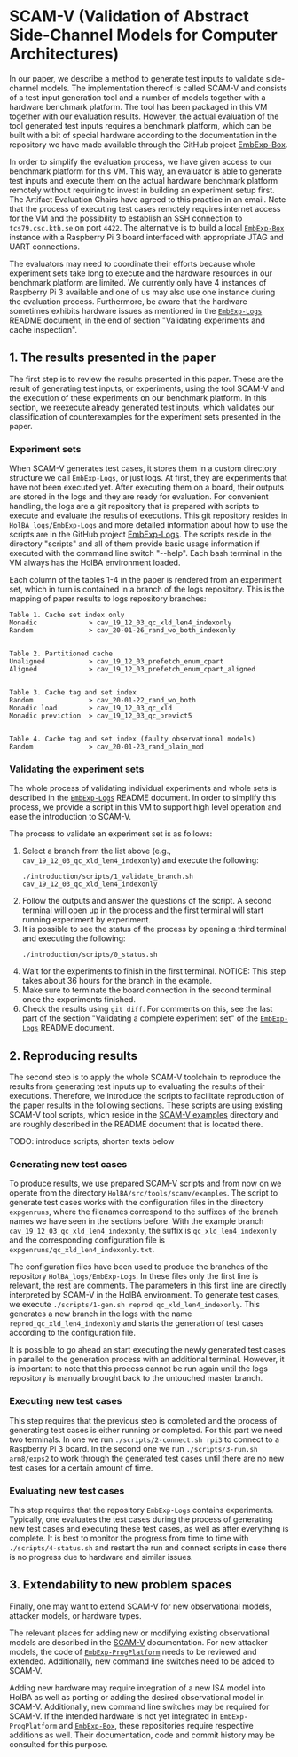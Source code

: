 # SCAM-V (Validation of Abstract Side-Channel Models for Computer Architectures)
In our paper, we describe a method to generate test inputs to validate side-channel models.
The implementation thereof is called SCAM-V and consists of a test input generation tool and a number of models together with a hardware benchmark platform.
The tool has been packaged in this VM together with our evaluation results.
However, the actual evaluation of the tool generated test inputs requires a benchmark platform, which can be built with a bit of special hardware according to the documentation in the repository we have made available through the GitHub project [EmbExp-Box](https://github.com/kth-step/EmbExp-Box).

In order to simplify the evaluation process, we have given access to our benchmark platform for this VM.
This way, an evaluator is able to generate test inputs and execute them on the actual hardware benchmark platform remotely without requiring to invest in building an experiment setup first.
The Artifact Evaluation Chairs have agreed to this practice in an email.
Note that the process of executing test cases remotely requires internet access for the VM and the possibility to establish an SSH connection to `tcs79.csc.kth.se` on port `4422`.
The alternative is to build a local [`EmbExp-Box`](https://github.com/kth-step/EmbExp-Box) instance with a Raspberry Pi 3 board interfaced with appropriate JTAG and UART connections.

The evaluators may need to coordinate their efforts because whole experiment sets take long to execute and the hardware resources in our benchmark platform are limited.
We currently only have 4 instances of Raspberry Pi 3 available and one of us may also use one instance during the evaluation process.
Furthermore, be aware that the hardware sometimes exhibits hardware issues as mentioned in the [`EmbExp-Logs`](https://github.com/kth-step/EmbExp-Logs) README document, in the end of section "Validating experiments and cache inspection".


## 1. The results presented in the paper
The first step is to review the results presented in this paper.
These are the result of generating test inputs, or experiments, using the tool SCAM-V and the execution of these experiments on our benchmark platform.
In this section, we reexecute already generated test inputs, which validates our classification of counterexamples for the experiment sets presented in the paper.

### Experiment sets
When SCAM-V generates test cases, it stores them in a custom directory structure we call `EmbExp-Logs`, or just logs.
At first, they are experiments that have not been executed yet.
After executing them on a board, their outputs are stored in the logs and they are ready for evaluation.
For convenient handling, the logs are a git repository that is prepared with scripts to execute and evaluate the results of executions.
This git repository resides in `HolBA_logs/EmbExp-Logs` and more detailed information about how to use the scripts are in the GitHub project [EmbExp-Logs](https://github.com/kth-step/EmbExp-Logs).
The scripts reside in the directory "scripts" and all of them provide basic usage information if executed with the command line switch "--help".
Each bash terminal in the VM always has the HolBA environment loaded.

Each column of the tables 1-4 in the paper is rendered from an experiment set, which in turn is contained in a branch of the logs repository.
This is the mapping of paper results to logs repository branches:
```
Table 1. Cache set index only
Monadic             > cav_19_12_03_qc_xld_len4_indexonly
Random              > cav_20-01-26_rand_wo_both_indexonly


Table 2. Partitioned cache
Unaligned           > cav_19_12_03_prefetch_enum_cpart
Aligned             > cav_19_12_03_prefetch_enum_cpart_aligned


Table 3. Cache tag and set index
Random              > cav_20-01-22_rand_wo_both
Monadic load        > cav_19_12_03_qc_xld
Monadic previction  > cav_19_12_03_qc_previct5


Table 4. Cache tag and set index (faulty observational models)
Random              > cav_20-01-23_rand_plain_mod
```

### Validating the experiment sets
The whole process of validating individual experiments and whole sets is described in the [`EmbExp-Logs`](https://github.com/kth-step/EmbExp-Logs) README document.
In order to simplify this process, we provide a script in this VM to support high level operation and ease the introduction to SCAM-V.

The process to validate an experiment set is as follows:
1. Select a branch from the list above (e.g., `cav_19_12_03_qc_xld_len4_indexonly`) and execute the following:
   ```
   ./introduction/scripts/1_validate_branch.sh cav_19_12_03_qc_xld_len4_indexonly
   ```
1. Follow the outputs and answer the questions of the script. A second terminal will open up in the process and the first terminal will start running experiment by experiment.
1. It is possible to see the status of the process by opening a third terminal and executing the following:
   ```
   ./introduction/scripts/0_status.sh
   ```
1. Wait for the experiments to finish in the first terminal. NOTICE: This step takes about 36 hours for the branch in the example.
1. Make sure to terminate the board connection in the second terminal once the experiments finished.
1. Check the results using `git diff`. For comments on this, see the last part of the section "Validating a complete experiment set" of the [`EmbExp-Logs`](https://github.com/kth-step/EmbExp-Logs) README document.


## 2. Reproducing results
The second step is to apply the whole SCAM-V toolchain to reproduce the results from generating test inputs up to evaluating the results of their executions.
Therefore, we introduce the scripts to facilitate reproduction of the paper results in the following sections.
These scripts are using existing SCAM-V tool scripts, which reside in the [SCAM-V examples](https://github.com/kth-step/HolBA/tree/dev_scamv/src/tools/scamv/examples) directory and are roughly described in the README document that is located there.

TODO: introduce scripts, shorten texts below

### Generating new test cases
To produce results, we use prepared SCAM-V scripts and from now on we operate from the directory `HolBA/src/tools/scamv/examples`.
The script to generate test cases works with the configuration files in the directory `expgenruns`, where the filenames correspond to the suffixes of the branch names we have seen in the sections before.
With the example branch `cav_19_12_03_qc_xld_len4_indexonly`, the suffix is `qc_xld_len4_indexonly` and the corresponding configuration file is `expgenruns/qc_xld_len4_indexonly.txt`.

The configuration files have been used to produce the branches of the repository `HolBA_logs/EmbExp-Logs`.
In these files only the first line is relevant, the rest are comments.
The parameters in this first line are directly interpreted by SCAM-V in the HolBA environment.
To generate test cases, we execute `./scripts/1-gen.sh reprod qc_xld_len4_indexonly`.
This generates a new branch in the logs with the name `reprod_qc_xld_len4_indexonly` and starts the generation of test cases according to the configuration file.

It is possible to go ahead an start executing the newly generated test cases in parallel to the generation process with an additional terminal.
However, it is important to note that this process cannot be run again until the logs repository is manually brought back to the untouched master branch.

### Executing new test cases
This step requires that the previous step is completed and the process of generating test cases is either running or completed.
For this part we need two terminals.
In one we run `./scripts/2-connect.sh rpi3` to connect to a Raspberry Pi 3 board.
In the second one we run `./scripts/3-run.sh arm8/exps2` to work through the generated test cases until there are no new test cases for a certain amount of time.

### Evaluating new test cases
This step requires that the repository `EmbExp-Logs` contains experiments.
Typically, one evaluates the test cases during the process of generating new test cases and executing these test cases, as well as after everything is complete.
It is best to monitor the progress from time to time with `./scripts/4-status.sh` and restart the run and connect scripts in case there is no progress due to hardware and similar issues.



## 3. Extendability to new problem spaces
Finally, one may want to extend SCAM-V for new observational models, attacker models, or hardware types.

The relevant places for adding new or modifying existing observational models are described in the [SCAM-V](https://github.com/kth-step/HolBA/tree/dev_scamv/src/tools/scamv) documentation.
For new attacker models, the code of [`EmbExp-ProgPlatform`](https://github.com/kth-step/EmbExp-ProgPlatform) needs to be reviewed and extended.
Additionally, new command line switches need to be added to SCAM-V.

Adding new hardware may require integration of a new ISA model into HolBA as well as porting or adding the desired observational model in SCAM-V.
Additionally, new command line switches may be required for SCAM-V.
If the intended hardware is not yet integrated in `EmbExp-ProgPlatform` and [`EmbExp-Box`](https://github.com/kth-step/EmbExp-Box), these repositories require respective additions as well.
Their documentation, code and commit history may be consulted for this purpose.

